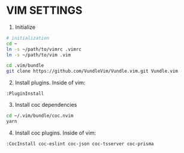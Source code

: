 # VIM SETTINGS

1. Initialize

```bash
# initialization
cd ~
ln -s ~/path/to/vimrc .vimrc
ln -s ~/path/to/vim .vim

cd .vim/bundle
git clone https://github.com/VundleVim/Vundle.vim.git Vundle.vim
```

2. Install plugins. Inside of vim:

```vim
:PluginInstall
```

3. Install coc dependencies

```bash
cd ~/.vim/bundle/coc.nvim
yarn
```

4. Install coc plugins. Inside of vim:

```vim
:CocInstall coc-eslint coc-json coc-tsserver coc-prisma
```
